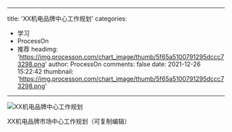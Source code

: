 
---
title: 'XX机电品牌中心工作规划'
categories: 
 - 学习
 - ProcessOn
 - 推荐
headimg: 'https://img.processon.com/chart_image/thumb/5f65a5100791295dccc73298.png'
author: ProcessOn
comments: false
date: 2021-12-26 15:22:42
thumbnail: 'https://img.processon.com/chart_image/thumb/5f65a5100791295dccc73298.png'
---

<div>   
<img class="thumb" alt="XX机电品牌中心工作规划" src="https://img.processon.com/chart_image/thumb/5f65a5100791295dccc73298.png" referrerpolicy="no-referrer">
<p>XX机电品牌市场中心工作规划（可复制编辑）</p>  
</div>
            